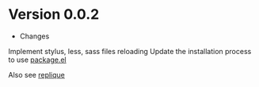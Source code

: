 # Version 0.0.2

* Changes

Implement stylus, less, sass files reloading
Update the installation process to use [package.el](https://www.emacswiki.org/emacs/ELPA)

Also see [replique](https://github.com/EwenG/replique/blob/master/CHANGES.md)